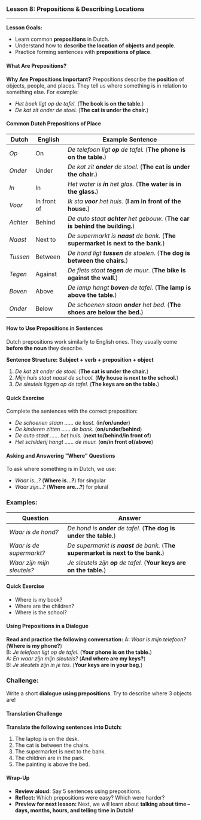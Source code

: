 ### Lesson 8: Prepositions & Describing Locations
---
**Lesson Goals:**
-   Learn common **prepositions** in Dutch.
-   Understand how to **describe the location of objects and people**.
-   Practice forming sentences with **prepositions of place**.

#### What Are Prepositions?
**Why Are Prepositions Important?**
Prepositions describe the **position** of objects, people, and places. They tell us where something is in relation to something else.
For example:
-   _Het boek ligt op de tafel._ (**The book is on the table.**)
-   _De kat zit onder de stoel._ (**The cat is under the chair.**)
#### Common Dutch Prepositions of Place
|   Dutch    |   English        |   Example Sentence   |
|------------|------------------|----------------------|
| _Op_       | On               | _De telefoon ligt **op** de tafel._ (**The phone is on the table.**) |
| _Onder_    | Under            | _De kat zit **onder** de stoel._ (**The cat is under the chair.**) |
| _In_       | In               | _Het water is **in** het glas._ (**The water is in the glass.**) |
| _Voor_     | In front of      | _Ik sta **voor** het huis._ (**I am in front of the house.**) |
| _Achter_   | Behind           | _De auto staat **achter** het gebouw._ (**The car is behind the building.**) |
| _Naast_    | Next to          | _De supermarkt is **naast** de bank._ (**The supermarket is next to the bank.**) |
| _Tussen_   | Between          | _De hond ligt **tussen** de stoelen._ (**The dog is between the chairs.**) |
| _Tegen_    | Against          | _De fiets staat **tegen** de muur._ (**The bike is against the wall.**) |
| _Boven_    | Above            | _De lamp hangt **boven** de tafel._ (**The lamp is above the table.**) |
| _Onder_    | Below            | _De schoenen staan **onder** het bed._ (**The shoes are below the bed.**) |

#### How to Use Prepositions in Sentences
Dutch prepositions work similarly to English ones. They usually come **before the noun** they describe.

**Sentence Structure:**
**Subject + verb + preposition + object**
1.  _De kat zit onder de stoel._ (**The cat is under the chair.**)
2.  _Mijn huis staat naast de school._ (**My house is next to the school.**)
3.  _De sleutels liggen op de tafel._ (**The keys are on the table.**)

#### Quick Exercise
Complete the sentences with the correct preposition:
-   _De schoenen staan ...... de kast._ (**in/on/under**)
-   _De kinderen zitten ...... de bank._ (**on/under/behind**)
-   _De auto staat ...... het huis._ (**next to/behind/in front of**)
-   _Het schilderij hangt ...... de muur._ (**on/in front of/above**)

#### Asking and Answering "Where" Questions
To ask where something is in Dutch, we use:
-   _Waar is...?_ (**Where is...?**) for singular
-   _Waar zijn...?_ (**Where are...?**) for plural

### Examples:
| Question                   | Answer                              |
|----------------------------|-------------------------------------|
| _Waar is de hond?_         | _De hond is **onder** de tafel._ (**The dog is under the table.**) |
| _Waar is de supermarkt?_   | _De supermarkt is **naast** de bank._ (**The supermarket is next to the bank.**) |
| _Waar zijn mijn sleutels?_ | _Je sleutels zijn **op** de tafel._ (**Your keys are on the table.**) |

#### Quick Exercise
-   Where is my book?
-   Where are the children?
-   Where is the school?

#### Using Prepositions in a Dialogue
**Read and practice the following conversation:**
A: *Waar is mijn telefoon?* (**Where is my phone?**)  
B: *Je telefoon ligt op de tafel.* (**Your phone is on the table.**)  
A: *En waar zijn mijn sleutels?* (**And where are my keys?**)  
B: *Je sleutels zijn in je tas.* (**Your keys are in your bag.**)  

### **Challenge:**  
Write a short **dialogue using prepositions**. Try to describe where 3 objects are!

#### Translation Challenge
**Translate the following sentences into Dutch:**
1. The laptop is on the desk.  
2. The cat is between the chairs.  
3. The supermarket is next to the bank.  
4. The children are in the park.  
5. The painting is above the bed.  

#### Wrap-Up
- **Review aloud:** Say 5 sentences using prepositions.  
- **Reflect:** Which prepositions were easy? Which were harder?  
- **Preview for next lesson:** Next, we will learn about **talking about time – days, months, hours, and telling time in Dutch!**  
